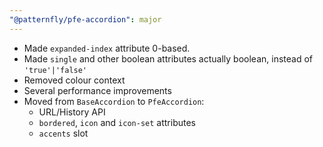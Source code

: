 ```yaml
---
"@patternfly/pfe-accordion": major
---
```


- Made `expanded-index` attribute 0-based.
- Made `single` and other boolean attributes actually boolean, instead of 
  `'true'|'false'`
- Removed colour context
- Several performance improvements
- Moved from `BaseAccordion` to `PfeAccordion`:
  - URL/History API
  - `bordered`, `icon` and `icon-set` attributes
  - `accents` slot
